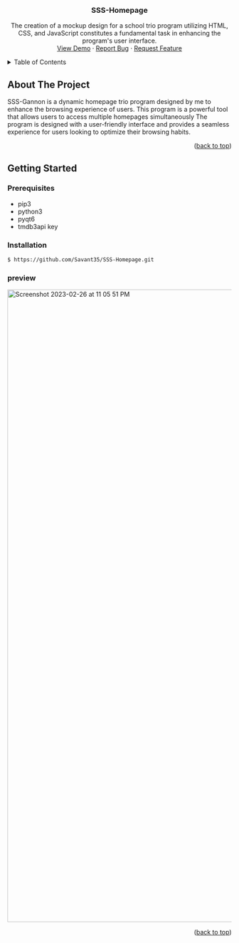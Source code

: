 <a name="readme-top"></a>
<!-- PROJECT LOGO -->
<br />
<div align="center">

  <h3 align="center">SSS-Homepage</h3>

  <p align="center">
   The creation of a mockup design for a school trio program utilizing HTML, CSS, and JavaScript constitutes a fundamental task in enhancing the program's user interface. 
    <br />
    <a href="#demo">View Demo</a>
    ·
    <a href="https://github.com/Savant35/SSS-Homepage/issues">Report Bug</a>
    ·
    <a href="https://github.com/Savant35/SSS-Homepage/pulls">Request Feature</a>
  </p>
</div>
<!-- TABLE OF CONTENTS -->
<details>
  <summary>Table of Contents</summary>
  <ol>
    <li>
      <a href="#about-the-project">About The Project</a>
    </li>
    <li>
      <a href="#getting-started">Getting Started</a>
      <ul>
        <li><a href="#Prerequisites">Prerequisites</a></li>
        <li><a href="#installation">Installation</a></li>
        <li><a href="#preview">preview</a></li>
      </ul>
  </ol>
</details>



<!-- ABOUT THE PROJECT -->
## About The Project
 SSS-Gannon is a dynamic homepage trio program designed by me to enhance the browsing experience of users. This program is a powerful tool that allows    users to access multiple homepages simultaneously The program is designed with a user-friendly interface and provides a seamless experience for users looking to optimize their browsing habits.

<p align="right">(<a href="#readme-top">back to top</a>)</p>


<!-- GETTING STARTED -->
## Getting Started

### Prerequisites
* pip3
* python3
* pyqt6
* tmdb3api key 

### Installation
```sh
$ https://github.com/Savant35/SSS-Homepage.git

```
### preview
<img width="1422" alt="Screenshot 2023-02-26 at 11 05 51 PM" src="https://user-images.githubusercontent.com/121364807/221472135-110a9371-7f0a-4fe2-b80d-3939803da51c.png">

<p align="right">(<a href="#readme-top">back to top</a>)</p>

